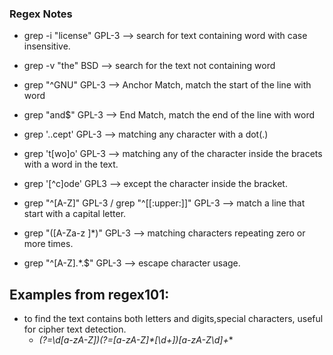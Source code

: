 ### Regex Notes

* grep -i "license" GPL-3  --> search for text containing word with case insensitive.

* grep -v "the" BSD  --> search for the text not containing word

* grep "^GNU" GPL-3  --> Anchor Match, match the start of the line with word

* grep "and$" GPL-3  --> End Match, match the end of the line with word

* grep '..cept' GPL-3  --> matching any character with a dot(.)

* grep 't[wo]o' GPL-3 --> matching any of the character inside the bracets with a word in the text.

* grep '[^c]ode' GPL3  --> except the character inside the bracket.

* grep "^[A-Z]" GPL-3 / grep "^[[:upper:]]" GPL-3  --> match a line that start with a capital letter.

* grep "([A-Za-z ]*)" GPL-3 -->  matching characters repeating zero or more times.


* grep "^[A-Z].*\.$" GPL-3  --> escape character usage.

## Examples from regex101:

* to find the text contains both letters and digits,special characters, useful for cipher text detection.
     * **(?=\d*[a-zA-Z])(?=[a-zA-Z]*[\d+])[a-zA-Z\d]+**
